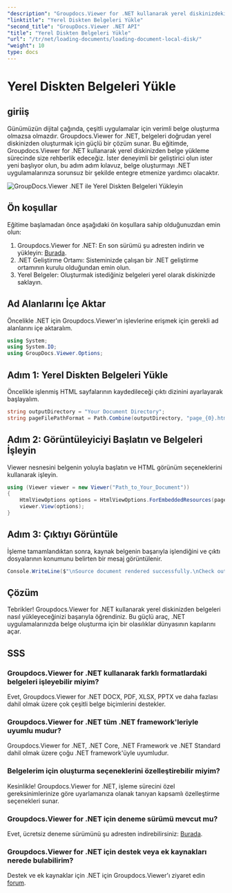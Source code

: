 ```yaml
---
"description": "Groupdocs.Viewer for .NET kullanarak yerel diskinizdeki belgeleri sorunsuz bir şekilde nasıl oluşturacağınızı öğrenin. .NET uygulamalarınızı verimli belgelerle geliştirin."
"linktitle": "Yerel Diskten Belgeleri Yükle"
"second_title": "GroupDocs.Viewer .NET API"
"title": "Yerel Diskten Belgeleri Yükle"
"url": "/tr/net/loading-documents/loading-document-local-disk/"
"weight": 10
type: docs
---
```

# Yerel Diskten Belgeleri Yükle

## giriiş
Günümüzün dijital çağında, çeşitli uygulamalar için verimli belge oluşturma olmazsa olmazdır. Groupdocs.Viewer for .NET, belgeleri doğrudan yerel diskinizden oluşturmak için güçlü bir çözüm sunar. Bu eğitimde, Groupdocs.Viewer for .NET kullanarak yerel diskinizden belge yükleme sürecinde size rehberlik edeceğiz. İster deneyimli bir geliştirici olun ister yeni başlıyor olun, bu adım adım kılavuz, belge oluşturmayı .NET uygulamalarınıza sorunsuz bir şekilde entegre etmenize yardımcı olacaktır.

![GroupDocs.Viewer .NET ile Yerel Diskten Belgeleri Yükleyin](/viewer/loading-documents/load-documents-from-local-disk.png)

## Ön koşullar
Eğitime başlamadan önce aşağıdaki ön koşullara sahip olduğunuzdan emin olun:
1. Groupdocs.Viewer for .NET: En son sürümü şu adresten indirin ve yükleyin: [Burada](https://releases.groupdocs.com/viewer/net/).
2. .NET Geliştirme Ortamı: Sisteminizde çalışan bir .NET geliştirme ortamının kurulu olduğundan emin olun.
3. Yerel Belgeler: Oluşturmak istediğiniz belgeleri yerel olarak diskinizde saklayın.

## Ad Alanlarını İçe Aktar
Öncelikle .NET için Groupdocs.Viewer'ın işlevlerine erişmek için gerekli ad alanlarını içe aktaralım.
```csharp
using System;
using System.IO;
using GroupDocs.Viewer.Options;
```
## Adım 1: Yerel Diskten Belgeleri Yükle
Öncelikle işlenmiş HTML sayfalarının kaydedileceği çıktı dizinini ayarlayarak başlayalım.
```csharp
string outputDirectory = "Your Document Directory";
string pageFilePathFormat = Path.Combine(outputDirectory, "page_{0}.html");
```
## Adım 2: Görüntüleyiciyi Başlatın ve Belgeleri İşleyin
Viewer nesnesini belgenin yoluyla başlatın ve HTML görünüm seçeneklerini kullanarak işleyin.
```csharp
using (Viewer viewer = new Viewer("Path_to_Your_Document"))
{
    HtmlViewOptions options = HtmlViewOptions.ForEmbeddedResources(pageFilePathFormat);
    viewer.View(options);
}
```
## Adım 3: Çıktıyı Görüntüle
İşleme tamamlandıktan sonra, kaynak belgenin başarıyla işlendiğini ve çıktı dosyalarının konumunu belirten bir mesaj görüntülenir.
```csharp
Console.WriteLine($"\nSource document rendered successfully.\nCheck output in {outputDirectory}.");
```

## Çözüm
Tebrikler! Groupdocs.Viewer for .NET kullanarak yerel diskinizden belgeleri nasıl yükleyeceğinizi başarıyla öğrendiniz. Bu güçlü araç, .NET uygulamalarınızda belge oluşturma için bir olasılıklar dünyasının kapılarını açar.
## SSS
### Groupdocs.Viewer for .NET kullanarak farklı formatlardaki belgeleri işleyebilir miyim?
Evet, Groupdocs.Viewer for .NET DOCX, PDF, XLSX, PPTX ve daha fazlası dahil olmak üzere çok çeşitli belge biçimlerini destekler.
### Groupdocs.Viewer for .NET tüm .NET framework'leriyle uyumlu mudur?
Groupdocs.Viewer for .NET, .NET Core, .NET Framework ve .NET Standard dahil olmak üzere çoğu .NET framework'üyle uyumludur.
### Belgelerim için oluşturma seçeneklerini özelleştirebilir miyim?
Kesinlikle! Groupdocs.Viewer for .NET, işleme sürecini özel gereksinimlerinize göre uyarlamanıza olanak tanıyan kapsamlı özelleştirme seçenekleri sunar.
### Groupdocs.Viewer for .NET için deneme sürümü mevcut mu?
Evet, ücretsiz deneme sürümünü şu adresten indirebilirsiniz: [Burada](https://releases.groupdocs.com/).
### Groupdocs.Viewer for .NET için destek veya ek kaynakları nerede bulabilirim?
Destek ve ek kaynaklar için .NET için Groupdocs.Viewer'ı ziyaret edin [forum](https://forum.groupdocs.com/c/viewer/9).